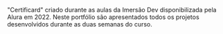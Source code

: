 "Certificard" criado durante as aulas da Imersão Dev disponibilizada pela Alura em 2022. Neste portfólio são apresentados todos os projetos desenvolvidos durante as duas semanas do curso.